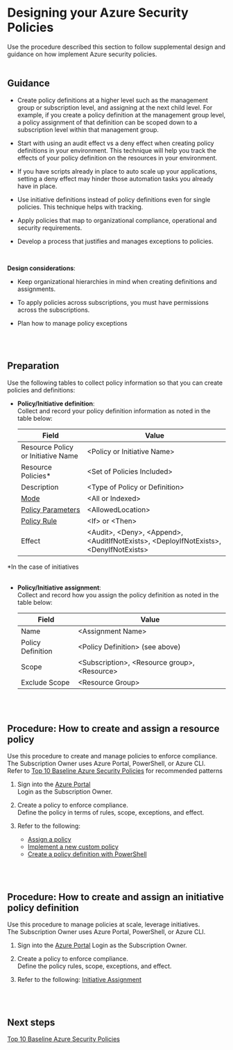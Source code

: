 # Designing your Azure Security Policies
Use the procedure described this section to follow supplemental design and guidance on how implement Azure security policies. 
<br />
<br />



## Guidance 
- Create policy definitions at a higher level such as the management group or subscription level, and assigning at the next child level. For example, if you create a policy definition at the management group level, a policy assignment of that definition can be scoped down to a subscription level within that management group.  
 
- Start with using an audit effect vs a deny effect when creating policy definitions in your environment. This technique will help you track the effects of your policy definition on the resources in your environment.  
 
- If you have scripts already in place to auto scale up your applications, setting a deny effect may hinder those automation tasks you already have in place.   
 
- Use initiative definitions instead of policy definitions even for single policies. This technique helps with tracking.  
 
- Apply policies that map to organizational compliance, operational and security requirements. 
 
- Develop a process that justifies and manages exceptions to policies. 
<br />

**Design considerations**: 
- Keep organizational hierarchies in mind when creating definitions and assignments.  
 
- To apply policies across subscriptions, you must have permissions across the subscriptions. 
- Plan how to manage policy exceptions 
<br />
<br />

## Preparation
Use the following tables to collect policy information so that you can create policies and definitions: 

- **Policy/Initiative definition**:  
Collect and record your policy definition information as noted in the table below:  

    | __Field__ | __Value__ |
    |-------------|------------|
    | Resource Policy or Initiative Name  | \<Policy or Initiative Name\>     | 
    | Resource Policies*     | \<Set of Policies Included\> | 
    | Description       | \<Type of Policy or Definition\> | 
    | [Mode](https://docs.microsoft.com/en-ca/azure/azure-policy/policy-definition#mode)         | \<All or Indexed\> | 
    | [Policy Parameters](https://docs.microsoft.com/en-ca/azure/azure-policy/policy-definition#parameters)  | \<AllowedLocation\>   | 
    | [Policy Rule](https://docs.microsoft.com/en-ca/azure/azure-policy/policy-definition#policy-rule)    | \<If\> or \<Then\> | 
    | Effect       | \<Audit\>, \<Deny\>, \<Append\>, \<AuditIfNotExists\>, \<DeployIfNotExists\>, \<DenyIfNotExists\> | 

*In the case of initiatives 
<br />
<br />

- **Policy/Initiative assignment**:   
  Collect and record how you assign the policy definition as noted in the table below:

    | __Field__ | __Value__ |
    |-------------|------------|
    | Name  | \<Assignment Name\>    | 
    | Policy Definition     | \<Policy Definition\> (see above) | 
    | Scope     | \<Subscription\>, \<Resource group\>, \<Resource\> | 
    | Exclude Scope     | \<Resource Group\> | 
<br />
<br />

## Procedure: How to create and assign a resource policy 
Use this procedure to create and manage policies to enforce compliance.   
The Subscription Owner uses Azure Portal, PowerShell, or Azure CLI.  
Refer to [Top 10 Baseline Azure Security Policies](Top-10-Baseline-Azure-Security-Policies.md)  for recommended patterns 

1. Sign into the [Azure Portal](http://azure.portal.com/)  
  Login as the Subscription Owner.  
 
2. Create a policy to enforce compliance.  
  Define the policy in terms of rules, scope, exceptions, and effect. 

3. Refer to the following:  
   - [Assign a policy](https://docs.microsoft.com/en-us/azure/azure-policy/create-manage-policy#assign-a-policy) 
   - [Implement a new custom policy](https://docs.microsoft.com/en-us/azure/azure-policy/create-manage-policy#implement-a-new-custom-policy) 
   - [Create a policy definition with PowerShell](https://docs.microsoft.com/en-us/azure/azure-policy/create-manage-policy#create-a-policy-definition-with-powershell) 
<br />
<br />

## Procedure: How to create and assign an initiative policy definition  
Use this procedure to manage policies at scale, leverage initiatives.  
The Subscription Owner uses Azure Portal, PowerShell, or Azure CLI.  

1. Sign into the [Azure Portal](http://azure.portal.com/) 
  Login as the Subscription Owner.   

2. Create a policy to enforce compliance.  
  Define the policy rules, scope, exceptions, and effect. 

3. Refer to the following: 
  [Initiative Assignment](https://docs.microsoft.com/en-ca/azure/azure-policy/azure-policy-introduction#initiative-assignment) 
<br />
<br />

## Next steps 
[Top 10 Baseline Azure Security Policies](https://github.com/nmcgregor/Azure-Security/blob/master/2.3-Top-10-Baseline-Azure-Security-Policies.md)

